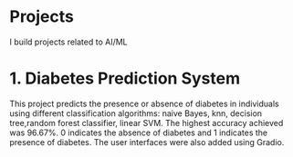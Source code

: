 # Projects
I build projects related to AI/ML

# 1. Diabetes Prediction System

This project predicts the presence or absence of diabetes in individuals using different classification algorithms: naive Bayes, knn, decision tree,random forest classifier, linear SVM. The highest accuracy achieved was 96.67%. 0 indicates the absence of diabetes and 1 indicates the presence of diabetes. The user interfaces were also added using Gradio.
